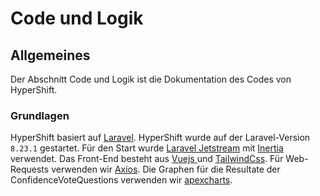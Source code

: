 # Code und Logik

## Allgemeines

Der Abschnitt Code und Logik ist die Dokumentation des Codes von HyperShift. 

### Grundlagen

HyperShift basiert auf [Laravel](https://laravel.com/docs/8.x). HyperShift wurde auf der Laravel-Version `8.23.1` gestartet. Für den Start wurde [Laravel Jetstream](https://jetstream.laravel.com/2.x/introduction.html) mit [Inertia](https://jetstream.laravel.com/2.x/stacks/inertia.html) verwendet. Das Front-End besteht aus [Vuejs ](https://vuejs.org/)und [TailwindCss](https://tailwindcss.com/docs). Für Web-Requests verwenden wir [Axios](https://www.npmjs.com/package/axios). Die Graphen für die Resultate der ConfidenceVoteQuestions verwenden wir [apexcharts](code-and-logik/apexcharts.md).





<!--stackedit_data:
eyJoaXN0b3J5IjpbOTU1MDM5NTY2LDE3MzY3Mzc2MTFdfQ==
-->